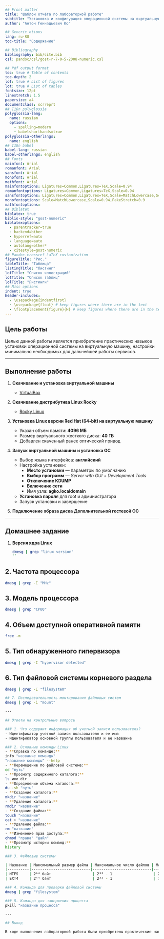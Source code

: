 ```yaml
---
## Front matter
title: "Шаблон отчёта по лабораторной работе"
subtitle: "Установка и конфигурация операционной системы на виртуальную машину"
author: "Антон Геннадьевич Ко"

## Generic otions
lang: ru-RU
toc-title: "Содержание"

## Bibliography
bibliography: bib/cite.bib
csl: pandoc/csl/gost-r-7-0-5-2008-numeric.csl

## Pdf output format
toc: true # Table of contents
toc-depth: 2
lof: true # List of figures
lot: true # List of tables
fontsize: 12pt
linestretch: 1.5
papersize: a4
documentclass: scrreprt
## I18n polyglossia
polyglossia-lang:
  name: russian
  options:
	- spelling=modern
	- babelshorthands=true
polyglossia-otherlangs:
  name: english
## I18n babel
babel-lang: russian
babel-otherlangs: english
## Fonts
mainfont: Arial
romanfont: Arial
sansfont: Arial
monofont: Arial
mathfont: Arial
mainfontoptions: Ligatures=Common,Ligatures=TeX,Scale=0.94
romanfontoptions: Ligatures=Common,Ligatures=TeX,Scale=0.94
sansfontoptions: Ligatures=Common,Ligatures=TeX,Scale=MatchLowercase,Scale=0.94
monofontoptions: Scale=MatchLowercase,Scale=0.94,FakeStretch=0.9
mathfontoptions:
## Biblatex
biblatex: true
biblio-style: "gost-numeric"
biblatexoptions:
  - parentracker=true
  - backend=biber
  - hyperref=auto
  - language=auto
  - autolang=other*
  - citestyle=gost-numeric
## Pandoc-crossref LaTeX customization
figureTitle: "Рис."
tableTitle: "Таблица"
listingTitle: "Листинг"
lofTitle: "Список иллюстраций"
lotTitle: "Список таблиц"
lolTitle: "Листинги"
## Misc options
indent: true
header-includes:
  - \usepackage{indentfirst}
  - \usepackage{float} # keep figures where there are in the text
  - \floatplacement{figure}{H} # keep figures where there are in the text
---
```


## Цель работы  

Целью данной работы является приобретение практических навыков установки операционной системы на виртуальную машину, настройки минимально необходимых для дальнейшей работы сервисов.

---

## Выполнение работы  

1. **Скачивание и установка виртуальной машины**  
   - [VirtualBox](https://www.virtualbox.org/)  

2. **Скачивание дистрибутива Linux Rocky**  
   - [Rocky Linux](https://rockylinux.org/download)  

3. **Установка Linux версии Red Hat (64-bit) на виртуальную машину**  
   - Указан объем памяти: **4096 МБ**  
   - Размер виртуального жесткого диска: **40 ГБ**  
   - Добавлен скаченный ранее оптический привод  

4. **Запуск виртуальной машины и установка ОС**  
   - Выбор языка интерфейса: **английский**  
   - Настройка установки:  
     - **Место установки** — параметры по умолчанию  
     - **Выбор программ** — *Server with GUI* + *Development Tools*  
     - **Отключение KDUMP**  
     - **Включение сети**  
     - Имя узла: **agko.localdomain**  
   - **Установка пароля** для root и администратора  
   - Запуск установки и завершение  

5. **Подключение образа диска Дополнительной гостевой ОС**  

---

## Домашнее задание  

1. **Версия ядра Linux**  
   ```bash
   dmesg | grep "linux version"
   ``
## 2. Частота процессора  

  ```bash
  dmesg | grep -I "MHz"
  ```
## 3. Модель процессора 
  
  ```bash 
  dmesg | grep "CPU0"  
  ```
## 4. Объем доступной оперативной памяти  
  
  ```bash
  free -m  
  ```

## 5. Тип обнаруженного гипервизора  
  ```bash
  dmesg | grep -I "hypervisor detected"  
  ```
## 6. Тип файловой системы корневого раздела  
  ```bash
  dmesg | grep -I "filesystem"  

## 7. Последовательность монтирования файловых систем  
dmesg | grep -i "mount"  

---

## Ответы на контрольные вопросы  

### 1. Что содержит информация об учетной записи пользователя?  
- Идентификатор учетной записи пользователя и ее имя  
- Идентификатор основной группы пользователя и ее название  

### 2. Основные команды Linux  
- **Справка по команде:**  
  info "название команды"  
  "название команды" --help  
- **Перемещение по файловой системе:**  
  cd "путь"  
- **Просмотр содержимого каталога:**  
  ls или dir  
- **Определение объема каталога:**  
  du -sh "путь"  
- **Создание каталога:**  
  mkdir "название"  
- **Удаление каталога:**  
  rmdir "название"  
- **Создание файла:**  
  touch "название"  
  cat > "название"  
- **Удаление файла:**  
  rm "название"  
- **Изменение прав доступа:**  
  chmod "права" "файл"  
- **Просмотр истории команд:**  
  history  

### 3. Файловые системы  

| Название | Максимальный размер файла | Максимальное число файлов | Максимальный размер тома |
|----------|---------------------------|---------------------------|--------------------------|
| NTFS     | 2⁶⁴ байт                   | 2³² - 1                   | 256 ТБ                   |
| EXT4     | 2⁴⁴ байт                   | 2³² - 1                   | 1048576 ТБ                |

### 4. Команда для проверки файловой системы  
dmesg | grep "filesystem"  

### 5. Команда для завершения процесса  
pkill "название процесса"  

---

## Вывод  

В ходе выполнения лабораторной работы были приобретены практические навыки установки операционной системы на виртуальную машину и настройки минимально необходимых для дальнейшей работы сервисов.
